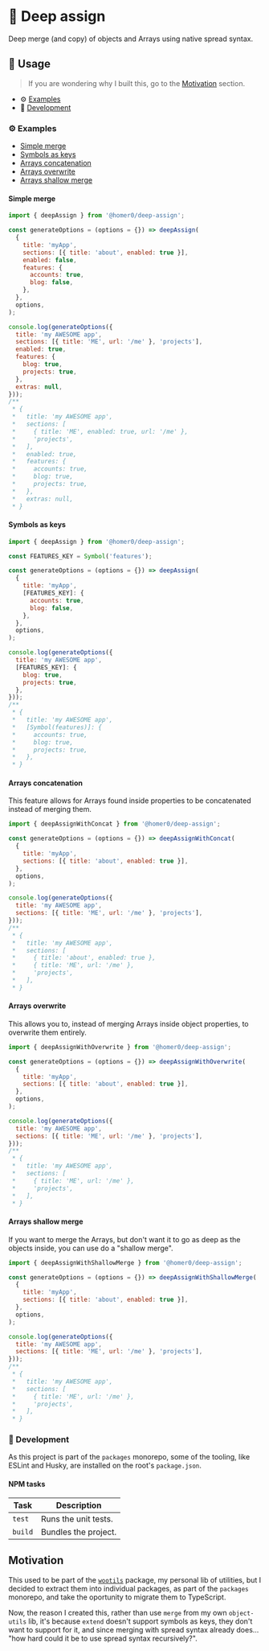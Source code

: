 # 🧬 Deep assign

Deep merge (and copy) of objects and Arrays using native spread syntax.

## 🍿 Usage

> If you are wondering why I built this, go to the [Motivation](#motivation) section.

- ⚙️ [Examples](#%EF%B8%8F-examples)
- 🤘 [Development](#-development)

### ⚙️ Examples

- [Simple merge](#simple-merge)
- [Symbols as keys](#symbols-as-keys)
- [Arrays concatenation](#array-concatenation)
- [Arrays overwrite](#array-overwrite)
- [Arrays shallow merge](#array-shallow-merge)

#### Simple merge

```js
import { deepAssign } from '@homer0/deep-assign';

const generateOptions = (options = {}) => deepAssign(
  {
    title: 'myApp',
    sections: [{ title: 'about', enabled: true }],
    enabled: false,
    features: {
      accounts: true,
      blog: false,
    },
  },
  options,
);

console.log(generateOptions({
  title: 'my AWESOME app',
  sections: [{ title: 'ME', url: '/me' }, 'projects'],
  enabled: true,
  features: {
    blog: true,
    projects: true,
  },
  extras: null,
}));
/**
 * {
 *   title: 'my AWESOME app',
 *   sections: [
 *     { title: 'ME', enabled: true, url: '/me' },
 *     'projects',
 *   ],
 *   enabled: true,
 *   features: {
 *     accounts: true,
 *     blog: true,
 *     projects: true,
 *   },
 *   extras: null,
 * }
```

#### Symbols as keys

```js
import { deepAssign } from '@homer0/deep-assign';

const FEATURES_KEY = Symbol('features');

const generateOptions = (options = {}) => deepAssign(
  {
    title: 'myApp',
    [FEATURES_KEY]: {
      accounts: true,
      blog: false,
    },
  },
  options,
);

console.log(generateOptions({
  title: 'my AWESOME app',
  [FEATURES_KEY]: {
    blog: true,
    projects: true,
  },
}));
/**
 * {
 *   title: 'my AWESOME app',
 *   [Symbol(features)]: {
 *     accounts: true,
 *     blog: true,
 *     projects: true,
 *   },
 * }
```

#### Arrays concatenation

This feature allows for Arrays found inside properties to be concatenated instead of merging them.

```js
import { deepAssignWithConcat } from '@homer0/deep-assign';

const generateOptions = (options = {}) => deepAssignWithConcat(
  {
    title: 'myApp',
    sections: [{ title: 'about', enabled: true }],
  },
  options,
);

console.log(generateOptions({
  title: 'my AWESOME app',
  sections: [{ title: 'ME', url: '/me' }, 'projects'],
}));
/**
 * {
 *   title: 'my AWESOME app',
 *   sections: [
 *     { title: 'about', enabled: true },
 *     { title: 'ME', url: '/me' },
 *     'projects',
 *   ],
 * }
```

#### Arrays overwrite

This allows you to, instead of merging Arrays inside object properties, to overwrite them entirely.

```js
import { deepAssignWithOverwrite } from '@homer0/deep-assign';

const generateOptions = (options = {}) => deepAssignWithOverwrite(
  {
    title: 'myApp',
    sections: [{ title: 'about', enabled: true }],
  },
  options,
);

console.log(generateOptions({
  title: 'my AWESOME app',
  sections: [{ title: 'ME', url: '/me' }, 'projects'],
}));
/**
 * {
 *   title: 'my AWESOME app',
 *   sections: [
 *     { title: 'ME', url: '/me' },
 *     'projects',
 *   ],
 * }
```

#### Arrays shallow merge

If you want to merge the Arrays, but don't want it to go as deep as the objects inside, you can use do a "shallow merge".

```js
import { deepAssignWithShallowMerge } from '@homer0/deep-assign';

const generateOptions = (options = {}) => deepAssignWithShallowMerge(
  {
    title: 'myApp',
    sections: [{ title: 'about', enabled: true }],
  },
  options,
);

console.log(generateOptions({
  title: 'my AWESOME app',
  sections: [{ title: 'ME', url: '/me' }, 'projects'],
}));
/**
 * {
 *   title: 'my AWESOME app',
 *   sections: [
 *     { title: 'ME', url: '/me' },
 *     'projects',
 *   ],
 * }
```

### 🤘 Development

As this project is part of the `packages` monorepo, some of the tooling, like ESLint and Husky, are installed on the root's `package.json`.

#### NPM tasks

| Task    | Description          |
| ------- | -------------------- |
| `test`  | Runs the unit tests. |
| `build` | Bundles the project. |

## Motivation

This used to be part of the [`wootils`](https://www.npmjs.com/package/wootils) package, my personal lib of utilities, but I decided to extract them into individual packages, as part of the `packages` monorepo, and take the oportunity to migrate them to TypeScript.

Now, the reason I created this, rather than use `merge` from my own `object-utils` lib, it's because `extend` doesn't support symbols as keys, they don't want to support for it, and since merging with spread syntax already does... "how hard could it be to use spread syntax recursively?".
